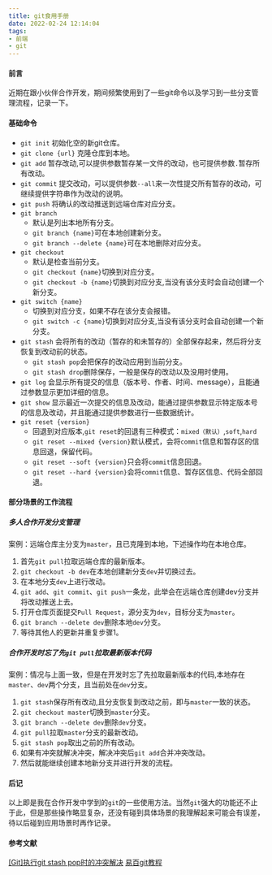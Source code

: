```yaml
---
title: git食用手册
date: 2022-02-24 12:14:04
tags: 
- 前端 
- git
---
```

#### 前言
近期在跟小伙伴合作开发，期间频繁使用到了一些git命令以及学习到一些分支管理流程，记录一下。
<!--more-->

#### 基础命令
* `git init`
  初始化空的新git仓库。
* `git clone {url}`
  克隆仓库到本地。
* `git add`
  暂存改动,可以提供参数暂存某一文件的改动，也可提供参数`.`暂存所有改动。
* `git commit`
  提交改动，可以提供参数`--all`来一次性提交所有暂存的改动，可继续提供字符串作为改动的说明。
* `git push`
  将确认的改动推送到远端仓库对应分支。
* `git branch`
  * 默认是列出本地所有分支。
  * `git branch {name}`可在本地创建新分支。
  * `git branch --delete {name}`可在本地删除对应分支。
* `git checkout`
  * 默认是检查当前分支。
  * `git checkout {name}`切换到对应分支。
  * `git checkout -b {name}`切换到对应分支,当没有该分支时会自动创建一个新分支。
* `git switch {name}`
  * 切换到对应分支，如果不存在该分支会报错。
  * `git switch -c {name}`切换到对应分支,当没有该分支时会自动创建一个新分支。
* `git stash`
  会将所有的改动（暂存的和未暂存的）全部保存起来，然后将分支恢复到改动前的状态。
  * `git stash pop`会把保存的改动应用到当前分支。
  * `git stash drop`删除保存，一般是保存的改动以及没用时使用。
* `git log`
  会显示所有提交的信息（版本号、作者、时间、message），且能通过参数显示更加详细的信息。
* `git show`
  显示最近一次提交的信息及改动，能通过提供参数显示特定版本号的信息及改动，并且能通过提供参数进行一些数据统计。
* `git reset {version}`
  * 回退到对应版本,`git reset`的回退有三种模式：`mixed（默认）`,`soft`,`hard`
  * `git reset --mixed {version}`默认模式，会将`commit`信息和暂存区的信息回退，保留代码。
  * `git reset --soft {version}`只会将`commit`信息回退。
  * `git reset --hard {version}`会将`commit`信息、暂存区信息、代码全部回退。

#### 部分场景的工作流程
##### 多人合作开发分支管理
案例：远端仓库主分支为`master`，且已克隆到本地，下述操作均在本地仓库。
1. 首先`git pull`拉取远端仓库的最新版本。
2. `git checkout -b dev`在本地创建新分支`dev`并切换过去。
3. 在本地分支`dev`上进行改动。
4. `git add`、`git commit`、`git push`一条龙，此举会在远端仓库创建dev分支并将改动推送上去。
5. 打开仓库页面提交`Pull Request`，源分支为`dev`，目标分支为`master`。
6. `git branch --delete dev`删除本地`dev`分支。
7. 等待其他人的更新并重复步骤1。

##### 合作开发时忘了先`git pull`拉取最新版本代码
案例：情况与上面一致，但是在开发时忘了先拉取最新版本的代码,本地存在`master`、`dev`两个分支，且当前处在`dev`分支。
1. `git stash`保存所有改动,且分支恢复到改动之前，即与`master`一致的状态。
2. `git checkout master`切换到`master`分支。
3. `git branch --delete dev`删除`dev`分支。
4. `git pull`拉取`master`分支的最新改动。
5. `git stash pop`取出之前的所有改动。
6. 如果有冲突就解决冲突，解决冲突后`git add`合并冲突改动。
7. 然后就能继续创建本地新分支并进行开发的流程。
   
#### 后记
以上即是我在合作开发中学到的`git`的一些使用方法。当然`git`强大的功能还不止于此，但是那些操作略显复杂，还没有碰到具体场景的我理解起来可能会有误差，待以后碰到应用场景时再作记录。

#### 参考文献
[[Git]执行git stash pop时的冲突解决](https://blog.csdn.net/jy692405180/article/details/78520251)
[易百git教程](https://www.yiibai.com/git/git_stash.html)